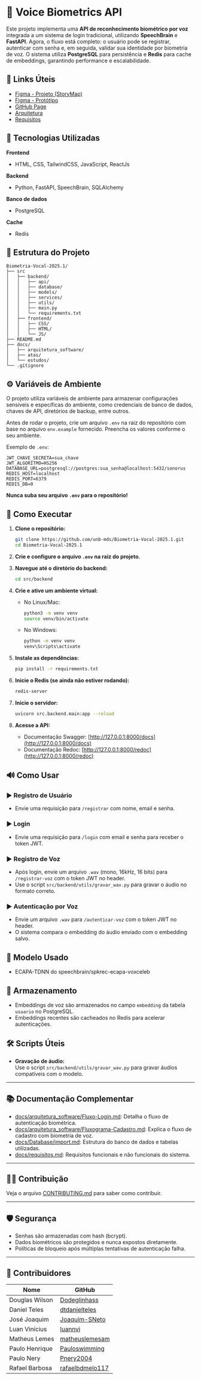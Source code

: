 # 🔐 Voice Biometrics API

Este projeto implementa uma **API de reconhecimento biométrico por voz** integrada a um sistema de login tradicional, utilizando **SpeechBrain** e **FastAPI**. Agora, o fluxo está completo: o usuário pode se registrar, autenticar com senha e, em seguida, validar sua identidade por biometria de voz. O sistema utiliza **PostgreSQL** para persistência e **Redis** para cache de embeddings, garantindo performance e escalabilidade.

## 📎 Links Úteis

- [Figma - Projeto (StoryMap)](https://www.figma.com/board/b3El7KviXHzQEFS7IuhGyo/Projeto-MDS--Copy-?node-id=0-1&t=bZuBbWs4QZgYPwbc-1)
- [Figma - Protótipo](https://www.figma.com/proto/QTXFDiqQfiVNi7GRcvbs1q/Tela-de-login?node-id=1-2&t=HCUUayChkonQImLr-1&starting-point-node-id=1%3A2)
- [GitHub Page](https://unb-mds.github.io/Sonorus-2025.1/)
- [Arquitetura](./docs/arquitetura_software/)
- [Requisitos](./docs/requisitos.md)

## 🧠 Tecnologias Utilizadas

**Frontend**
- HTML, CSS, TailwindCSS, JavaScript, ReactJs

**Backend**
- Python, FastAPI, SpeechBrain, SQLAlchemy

**Banco de dados**
- PostgreSQL

**Cache**
- Redis

## 📁 Estrutura do Projeto

```
Biometria-Vocal-2025.1/
├── src
│   ├── backend/
│   │   ├── api/
│   │   ├── database/
│   │   ├── models/
│   │   ├── services/
│   │   ├── utils/
│   │   ├── main.py
│   │   └── requirements.txt
│   ├── frontend/
│   │   ├── CSS/
│   │   ├── HTML/
│   │   └── JS/
├── README.md
├── docs/
│   ├── arquitetura_software/
│   ├── atas/
│   └── estudos/
└── .gitignore
```

## ⚙️ Variáveis de Ambiente

O projeto utiliza variáveis de ambiente para armazenar configurações sensíveis e específicas do ambiente, como credenciais de banco de dados, chaves de API, diretórios de backup, entre outros.

Antes de rodar o projeto, crie um arquivo `.env` na raiz do repositório com base no arquivo `env.example` fornecido. Preencha os valores conforme o seu ambiente.

Exemplo de `.env`:

```
JWT_CHAVE_SECRETA=sua_chave
JWT_ALGORITMO=HS256
DATABASE_URL=postgresql://postgres:sua_senha@localhost:5432/sonorus
REDIS_HOST=localhost
REDIS_PORT=6379
REDIS_DB=0
```

**Nunca suba seu arquivo `.env` para o repositório!**  

## 🚀 Como Executar

1. **Clone o repositório:**
   ```bash
   git clone https://github.com/unb-mds/Biometria-Vocal-2025.1.git
   cd Biometria-Vocal-2025.1
   ```

2. **Crie e configure o arquivo `.env` na raiz do projeto.**

3. **Navegue até o diretório do backend:**
   ```bash
   cd src/backend
   ```

4. **Crie e ative um ambiente virtual:**
   - No Linux/Mac:
     ```bash
     python3 -m venv venv
     source venv/bin/activate
     ```
   - No Windows:
     ```bash
     python -m venv venv
     venv\Scripts\activate
     ```

5. **Instale as dependências:**
   ```bash
   pip install -r requirements.txt
   ```

6. **Inicie o Redis (se ainda não estiver rodando):**
   ```bash
   redis-server
   ```

7. **Inicie o servidor:**
   ```bash
   uvicorn src.backend.main:app --reload
   ```

8. **Acesse a API:**
   - Documentação Swagger: [http://127.0.0.1:8000/docs](http://127.0.0.1:8000/docs)
   - Documentação Redoc: [http://127.0.0.1:8000/redoc](http://127.0.0.1:8000/redoc)

## 🔊 Como Usar

### ▶️ Registro de Usuário

- Envie uma requisição para `/registrar` com nome, email e senha.

### ▶️ Login

- Envie uma requisição para `/login` com email e senha para receber o token JWT.

### ▶️ Registro de Voz

- Após login, envie um arquivo `.wav` (mono, 16kHz, 16 bits) para `/registrar-voz` com o token JWT no header.
- Use o script `src/backend/utils/gravar_wav.py` para gravar o áudio no formato correto.

### ▶️ Autenticação por Voz

- Envie um arquivo `.wav` para `/autenticar-voz` com o token JWT no header.
- O sistema compara o embedding do áudio enviado com o embedding salvo.

## 🧪 Modelo Usado

- ECAPA-TDNN do speechbrain/spkrec-ecapa-voxceleb

## 📂 Armazenamento

- Embeddings de voz são armazenados no campo `embedding` da tabela `usuario` no PostgreSQL.
- Embeddings recentes são cacheados no Redis para acelerar autenticações.

## 🛠️ Scripts Úteis

- **Gravação de áudio:**  
  Use o script `src/backend/utils/gravar_wav.py` para gravar áudios compatíveis com o modelo.

---

## 📚 Documentação Complementar

- [docs/arquitetura_software/Fluxo-Login.md](docs/arquitetura_software/Fluxo-Login.md): Detalha o fluxo de autenticação biométrica.
- [docs/arquitetura_software/Fluxograma-Cadastro.md](docs/arquitetura_software/Fluxograma-Cadastro.md): Explica o fluxo de cadastro com biometria de voz.
- [docs/Database/import.md](docs/Database/import.md): Estrutura do banco de dados e tabelas utilizadas.
- [docs/requisitos.md](docs/requisitos.md): Requisitos funcionais e não funcionais do sistema.

---

## 🧑‍💻 Contribuição

Veja o arquivo [CONTRIBUTING.md](CONTRIBUTING.md) para saber como contribuir.

---

## 🛡️ Segurança

- Senhas são armazenadas com hash (bcrypt).
- Dados biométricos são protegidos e nunca expostos diretamente.
- Políticas de bloqueio após múltiplas tentativas de autenticação falha.

---

## 👥 Contribuidores

| Nome                | GitHub        |
|---------------------|-------------------------|
|Douglas Wilson       | [Dodeglinhass](https://github.com/Dodeglinhass) |
|Daniel Teles         | [dtdanielteles](https://github.com/dtdanielteles) |
|José Joaquim         | [Joaquim-SNeto](https://github.com/Joaquim-SNeto) |
|Luan Vinícius        | [luannvi](https://github.com/luannvi) |
|Matheus Lemes        | [matheuslemesam](https://github.com/matheuslemesam) |
|Paulo Henrique       | [Pauloswimming](https://github.com/Pauloswimming) |
|Paulo Nery           | [Pnery2004](https://github.com/Pnery2004) |
|Rafael Barbosa       | [rafaelbdmelo117](https://github.com/rafaelbdmelo117) |